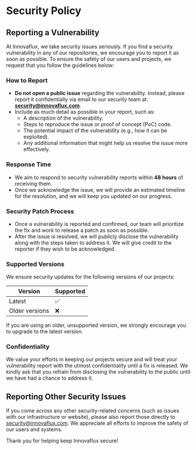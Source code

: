 # Security Policy

## Reporting a Vulnerability

At Innovaflux, we take security issues seriously. If you find a security
vulnerability in any of our repositories, we encourage you to report it as soon
as possible. To ensure the safety of our users and projects, we request that you
follow the guidelines below:

### How to Report

- **Do not open a public issue** regarding the vulnerability. Instead, please
  report it confidentially via email to our security team at:
  **[security@innovaflux.com](mailto:security@innovaflux.com)**.
- Include as much detail as possible in your report, such as:
  - A description of the vulnerability.
  - Steps to reproduce the issue or proof of concept (PoC) code.
  - The potential impact of the vulnerability (e.g., how it can be exploited).
  - Any additional information that might help us resolve the issue more
    effectively.

### Response Time

- We aim to respond to security vulnerability reports within **48 hours** of
  receiving them.
- Once we acknowledge the issue, we will provide an estimated timeline for the
  resolution, and we will keep you updated on our progress.

### Security Patch Process

- Once a vulnerability is reported and confirmed, our team will prioritize the
  fix and work to release a patch as soon as possible.
- After the issue is resolved, we will publicly disclose the vulnerability along
  with the steps taken to address it. We will give credit to the reporter if
  they wish to be acknowledged.

### Supported Versions

We ensure security updates for the following versions of our projects:

| Version        | Supported |
|----------------|-----------|
| Latest         | ✅         |
| Older versions | ❌         |

If you are using an older, unsupported version, we strongly encourage you to
upgrade to the latest version.

### Confidentiality

We value your efforts in keeping our projects secure and will treat your
vulnerability report with the utmost confidentiality until a fix is released. We
kindly ask that you refrain from disclosing the vulnerability to the public
until we have had a chance to address it.

## Reporting Other Security Issues

If you come across any other security-related concerns (such as issues with our
infrastructure or website), please also report those directly
to [security@innovaflux.com](mailto:security@innovaflux.com). We appreciate all
efforts to improve the safety of our users and systems.

Thank you for helping keep Innovaflux secure!

